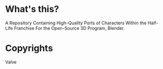 # What's this?
 A Repository Containing High-Quality Ports of Characters Within the Half-Life Franchise For the Open-Source 3D Program, Blender.





 # Copyrights
 Valve
